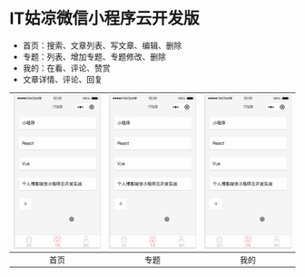 # IT姑凉微信小程序云开发版

- 首页：搜索、文章列表、写文章、编辑、删除
- 专题：列表、增加专题、专题修改、删除
- 我的：在看、评论、赞赏
- 文章详情、评论、回复

| ![](screenshots/categories.gif) | ![](screenshots/categories.gif) | ![](screenshots/categories.gif) |
| :----: | :----: | :----: |
| 首页 | 专题 | 我的 | 


<!-- 

拖拽排序
https://www.cnblogs.com/haha1212/p/11562944.html


微信朋友圈选图效果
https://developers.weixin.qq.com/community/develop/doc/000ceee9240da0438d67e0a6a56804
-->


